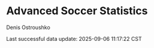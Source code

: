 # Advanced Soccer Statistics
Denis Ostroushko

<!-- gfm -->

Last successful data update: 2025-09-06 11:17:22 CST
